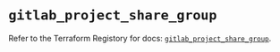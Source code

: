 # `gitlab_project_share_group`

Refer to the Terraform Registory for docs: [`gitlab_project_share_group`](https://www.terraform.io/docs/providers/gitlab/r/project_share_group).

